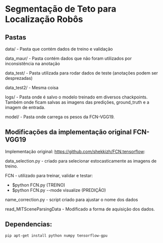 # Segmentação de Teto para Localização Robôs

## Pastas
data/ - Pasta que contém dados de treino e validação

data_maur/ - Pasta contém dados que não foram utilizados por inconsistência na anotação

data_test/ - Pasta utilizada para rodar dados de teste (anotações podem ser desprezadas)

data_test2/ - Mesma coisa

logs/ - Pasta onde é salvo o modelo treinado em diversos chackpoints. Também onde ficam salvas as imagens das predições, ground_truth e a imagem de entrada.

model/ - Pasta onde carrega os pesos da FCN-VGG19.

## Modificações da implementação original FCN-VGG19
Implementação original: https://github.com/shekkizh/FCN.tensorflow:

data_selection.py - criado para selecionar estocasticamente as imagens de treino.

FCN - utilizado para treinar, validar e testar:

* $python FCN.py (TREINO)
* $python FCN.py --mode visualize (PREDIÇÃO)

name_correction.py - script criado para ajustar o nome dos dados

read_MITSceneParsingData - Modificado a forma de aquisição dos dados.

## Dependencias:

`pip apt-get install python numpy tensorflow-gpu`

